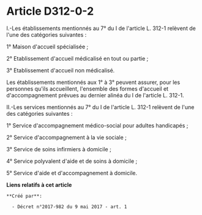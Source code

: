 # Article D312-0-2

I.-Les établissements mentionnés au 7° du I de l'article L. 312-1 relèvent de l'une des catégories suivantes :

1° Maison d'accueil spécialisée ;

2° Etablissement d'accueil médicalisé en tout ou partie ;

3° Etablissement d'accueil non médicalisé.

Les établissements mentionnés aux 1° à 3° peuvent assurer, pour les personnes qu'ils accueillent, l'ensemble des formes
d'accueil et d'accompagnement prévues au dernier alinéa du I de l'article L. 312-1.

II.-Les services mentionnés au 7° du I de l'article L. 312-1 relèvent de l'une des catégories suivantes :

1° Service d'accompagnement médico-social pour adultes handicapés ;

2° Service d'accompagnement à la vie sociale ;

3° Service de soins infirmiers à domicile ;

4° Service polyvalent d'aide et de soins à domicile ;

5° Service d'aide et d'accompagnement à domicile.

**Liens relatifs à cet article**

	**Créé par**:

	  - Décret n°2017-982 du 9 mai 2017 - art. 1
